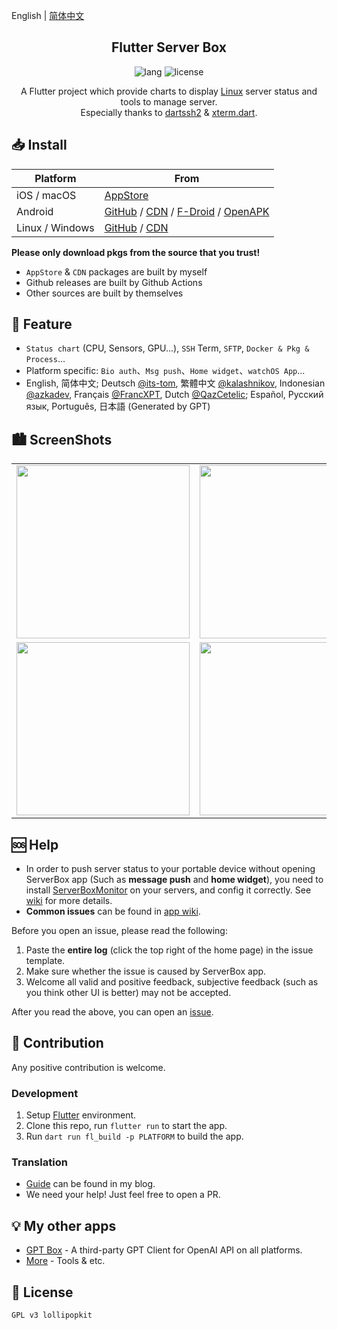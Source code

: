 English | [简体中文](README_zh.md)

<h2 align="center">Flutter Server Box</h2>

<p align="center">
  <img alt="lang" src="https://img.shields.io/badge/lang-dart-pink">
  <img alt="license" src="https://img.shields.io/badge/license-GPLv3-pink">
</p>

<p align="center">
A Flutter project which provide charts to display <a href="../../issues/43">Linux</a> server status and tools to manage server.
<br>
Especially thanks to <a href="https://github.com/TerminalStudio/dartssh2">dartssh2</a> & <a href="https://github.com/TerminalStudio/xterm.dart">xterm.dart</a>.
</p>


## 📥 Install

Platform | From
--- | --- 
iOS / macOS | [AppStore](https://apps.apple.com/app/id1586449703)
Android | [GitHub](https://github.com/lollipopkit/flutter_server_box/releases) / [CDN](https://cdn.lolli.tech/serverbox/?sort=time&order=desc&layout=grid) / [F-Droid](https://f-droid.org/packages/tech.lolli.toolbox) / [OpenAPK](https://www.openapk.net/serverbox/tech.lolli.toolbox/)
Linux / Windows | [GitHub](https://github.com/lollipopkit/flutter_server_box/releases) / [CDN](https://cdn.lolli.tech/serverbox/?sort=time&order=desc&layout=grid)

**Please only download pkgs from the source that you trust!**  
- `AppStore` & `CDN` packages are built by myself
- Github releases are built by Github Actions
- Other sources are built by themselves


## 🔖 Feature
- `Status chart` (CPU, Sensors, GPU...), `SSH` Term, `SFTP`, `Docker & Pkg & Process`...
- Platform specific: `Bio auth`、`Msg push`、`Home widget`、`watchOS App`...
- English, 简体中文; Deutsch [@its-tom](https://github.com/its-tom), 繁體中文 [@kalashnikov](https://github.com/kalashnikov), Indonesian [@azkadev](https://github.com/azkadev), Français [@FrancXPT](https://github.com/FrancXPT), Dutch [@QazCetelic](https://github.com/QazCetelic); Español, Русский язык, Português, 日本語 (Generated by GPT)


## 🏙️ ScreenShots
<table>
  <tr>
    <td><img width="277px" src="https://cdn.lolli.tech/serverbox/screenshot/1.png"></td>
    <td><img width="277px" src="https://cdn.lolli.tech/serverbox/screenshot/2.png"></td>
    <td><img width="277px" src="https://cdn.lolli.tech/serverbox/screenshot/3.png"></td>
  </tr>
  <tr>
    <td><img width="277px" src="https://cdn.lolli.tech/serverbox/screenshot/4.png"> </td>
    <td><img width="277px" src="https://cdn.lolli.tech/serverbox/screenshot/5.png"></td>
    <td><img width="277px" src="https://cdn.lolli.tech/serverbox/screenshot/6.png"></td>
  </tr>
</table>


## 🆘 Help
- In order to push  server status to your portable device without opening ServerBox app (Such as **message push** and **home widget**), you need to install [ServerBoxMonitor](https://github.com/lollipopkit/server_box_monitor) on your servers, and config it correctly. See [wiki](https://github.com/lollipopkit/server_box_monitor/wiki) for more details.
- **Common issues** can be found in [app wiki](https://github.com/lollipopkit/flutter_server_box/wiki).

Before you open an issue, please read the following:
1. Paste the **entire log** (click the top right of the home page) in the issue template.
2. Make sure whether the issue is caused by ServerBox app.
3. Welcome all valid and positive feedback, subjective feedback (such as you think other UI is better) may not be accepted.

After you read the above, you can open an [issue](https://github.com/lollipopkit/flutter_server_box/issues/new).


## 🧱 Contribution
Any positive contribution is welcome.

### Development
1. Setup [Flutter](https://flutter.dev/docs/get-started/install) environment.
2. Clone this repo, run `flutter run` to start the app.
3. Run `dart run fl_build -p PLATFORM` to build the app.

### Translation
- [Guide](https://blog.lpkt.cn/posts/faq/) can be found in my blog.
- We need your help! Just feel free to open a PR.


## 💡 My other apps
- [GPT Box](https://github.com/lollipopkit/flutter_gpt_box) - A third-party GPT Client for OpenAI API on all platforms.
- [More](https://github.com/lollipopkit) - Tools & etc.


## 📝 License
`GPL v3 lollipopkit`
